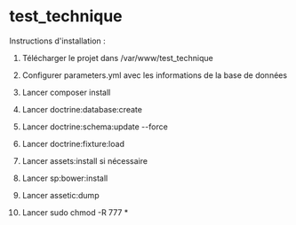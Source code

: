 test_technique
==============

Instructions d'installation :

1) Télécharger le projet dans /var/www/test_technique

2) Configurer parameters.yml avec les informations de la base de données

3) Lancer composer install

4) Lancer doctrine:database:create

5) Lancer doctrine:schema:update --force

6) Lancer doctrine:fixture:load

7) Lancer assets:install si nécessaire

8) Lancer sp:bower:install

9) Lancer assetic:dump

10) Lancer sudo chmod -R 777 *

